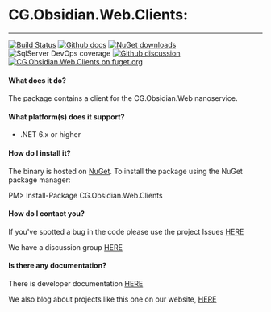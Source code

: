 # CG.Obsidian.Web.Clients: 
---
[![Build Status](https://dev.azure.com/codegator/CG.Obsidian.Web.Clients/_apis/build/status/CodeGator.CG.Obsidian.Web.Clients?branchName=main)](https://dev.azure.com/codegator/CG.Obsidian.Web.Clients/_build/latest?definitionId=59&branchName=main)
[![Github docs](https://img.shields.io/static/v1?label=Documentation&message=online&color=blue)](https://codegator.github.io/CG.Obsidian.Web.Clients/)
[![NuGet downloads](https://img.shields.io/nuget/dt/CG.Obsidian.Web.Clients.svg?style=flat)](https://nuget.org/packages/CG.Obsidian.Web.Clients)
![SqlServer DevOps coverage](https://img.shields.io/azure-devops/coverage/codegator/CG.Obsidian.Web.Clients/59)
[![Github discussion](https://img.shields.io/badge/Discussion-online-blue)](https://github.com/CodeGator/CG.Obsidian.Web.Clients/discussions)
[![CG.Obsidian.Web.Clients on fuget.org](https://www.fuget.org/packages/CGObsidian.Web.Clients/badge.svg)](https://www.fuget.org/packages/CG.Obsidian.Web.Clients)

#### What does it do?
The package contains a client for the CG.Obsidian.Web nanoservice.

#### What platform(s) does it support?
* .NET 6.x or higher

#### How do I install it?
The binary is hosted on [NuGet](https://www.nuget.org/packages/CG.Obsidian.Web.Clients/). To install the package using the NuGet package manager:

PM> Install-Package CG.Obsidian.Web.Clients

#### How do I contact you?
If you've spotted a bug in the code please use the project Issues [HERE](https://github.com/CodeGator/CG.Obsidian.Web.Clients/issues)

We have a discussion group [HERE](https://github.com/CodeGator/CG.Obsidian.Web.Clients/discussions)

#### Is there any documentation?
There is developer documentation [HERE](https://codegator.github.io/CG.Obsidian.Web.Clients/)

We also blog about projects like this one on our website, [HERE](http://www.codegator.com)